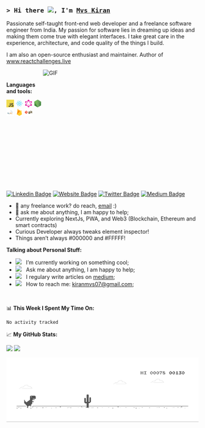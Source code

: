 ### <samp>&gt; Hi there <img src="https://media.giphy.com/media/hvRJCLFzcasrR4ia7z/giphy.gif" width="25px">, I'm <a href="https://mvskiran.dev" target="_blank">Mvs Kiran</a></samp>


Passionate self-taught front-end web developer and a freelance software engineer from India. My passion for software lies in dreaming up ideas and making them come true with elegant interfaces. I take great care in the experience, architecture, and code quality of the things I build.

I am also an open-source enthusiast and maintainer. Author of www.reactchallenges.live

<img align="right" alt="GIF" src="https://github.com/Gapur/Gapur/blob/main/assets/coding.gif?raw=true" width="408" height="318" />

<br />

**Languages and tools:**  

<code><img height="20" src="https://raw.githubusercontent.com/github/explore/80688e429a7d4ef2fca1e82350fe8e3517d3494d/topics/javascript/javascript.png"></code>
<code><img height="20" src="https://raw.githubusercontent.com/github/explore/80688e429a7d4ef2fca1e82350fe8e3517d3494d/topics/react/react.png"></code>
<code><img height="20" src="https://raw.githubusercontent.com/github/explore/5c058a388828bb5fde0bcafd4bc867b5bb3f26f3/topics/graphql/graphql.png"></code>
<code><img height="20" src="https://raw.githubusercontent.com/github/explore/80688e429a7d4ef2fca1e82350fe8e3517d3494d/topics/nodejs/nodejs.png"></code>
<code><img height="20" src="https://raw.githubusercontent.com/github/explore/80688e429a7d4ef2fca1e82350fe8e3517d3494d/topics/mysql/mysql.png"></code>
<code><img height="20" src="https://raw.githubusercontent.com/github/explore/80688e429a7d4ef2fca1e82350fe8e3517d3494d/topics/firebase/firebase.png"></code>
<code><img height="20" src="https://raw.githubusercontent.com/github/explore/80688e429a7d4ef2fca1e82350fe8e3517d3494d/topics/git/git.png"></code>

[![Linkedin Badge](https://img.shields.io/badge/-LinkedIn-0e76a8?style=flat-square&logo=Linkedin&logoColor=white)](https://linkedin.com/in/mvskiran)
[![Website Badge](https://img.shields.io/badge/Website-3b5998?style=flat-square&logo=google-chrome&logoColor=white)](https://mvskiran.dev)
[![Twitter Badge](https://img.shields.io/badge/-Twitter-00acee?style=flat-square&logo=Twitter&logoColor=white)](https://twitter.com/mvskiren)
[![Medium Badge](https://img.shields.io/badge/medium-%2312100E.svg?&style=for-square&logo=medium&logoColor=white)](https://medium.com/@mvskiran)
- 💼 any freelance work? do reach, [email](mailto:kiranmvs07@gmail.com) :)
- 💬 ask me about anything, I am happy to help;
- Currently exploring NextJs, PWA, and Web3 (Blockchain, Ethereum and smart contracts)
- Curious Developer always tweaks element inspector!
- Things aren’t always #000000 and #FFFFF!

**Talking about Personal Stuff:**

- <img src="https://github.com/Gapur/Gapur/blob/main/assets/developer.gif?raw=true" width="21" />&nbsp;&nbsp; I’m currently working on something cool;
- <img src="https://github.com/Gapur/Gapur/blob/main/assets/message.gif?raw=true" width="21" />&nbsp;&nbsp; Ask me about anything, I am happy to help;
- <img src="https://github.com/Gapur/Gapur/blob/main/assets/laptop.gif?raw=true" width="21" />&nbsp;&nbsp; I regulary write articles on [medium](https://medium.com/@mvskiran);
- <img src="https://github.com/Gapur/Gapur/blob/main/assets/letterbox.gif?raw=true" width="21" />&nbsp;&nbsp; How to reach me: kiranmvs07@gmail.com;

</br>

📊 **This Week I Spent My Time On:**
<!--START_SECTION:waka-->

```txt
No activity tracked
```

<!--END_SECTION:waka-->


📈 **My GitHub Stats:**

<p>
  <img height="180em" src="https://github-readme-stats.vercel.app/api?username=mvskiren&show_icons=true&hide_border=true&&count_private=true&include_all_commits=true" />
  <img height="180em" src="https://github-readme-stats.vercel.app/api/top-langs/?username=mvskiren&exclude_repo=KNN-Image-Classification&show_icons=true&hide_border=true&layout=compact&langs_count=8"/>
</p>


![Dino](https://raw.githubusercontent.com/praveenscience/praveenscience/master/dino.gif)
  
